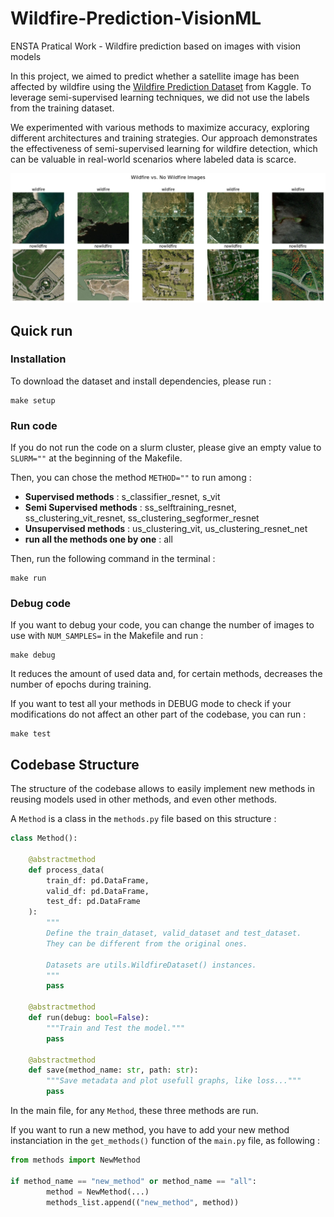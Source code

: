 # Wildfire-Prediction-VisionML
ENSTA Pratical Work - Wildfire prediction based on images with vision models

In this project, we aimed to predict whether a satellite image has been affected by wildfire using the [Wildfire Prediction Dataset](https://www.kaggle.com/datasets/abdelghaniaaba/wildfire-prediction-dataset) from Kaggle. To leverage semi-supervised learning techniques, we did not use the labels from the training dataset.

We experimented with various methods to maximize accuracy, exploring different architectures and training strategies. Our approach demonstrates the effectiveness of semi-supervised learning for wildfire detection, which can be valuable in real-world scenarios where labeled data is scarce.

![Dataset examples](assets/wildfire_vs_nowildfire.png)


## Quick run

### Installation
To download the dataset and install dependencies, please run :
```
make setup
```

### Run code

If you do not run the code on a slurm cluster, please give an empty value to ```SLURM=""``` at the beginning of the Makefile.

Then, you can chose the method ```METHOD=""``` to run among :
- **Supervised methods** : s_classifier_resnet, s_vit
- **Semi Supervised methods** : ss_selftraining_resnet, ss_clustering_vit_resnet, ss_clustering_segformer_resnet
- **Unsupervised methods** : us_clustering_vit, us_clustering_resnet_net
- **run all the methods one by one** : all

Then, run the following command in the terminal :

```
make run
```

### Debug code

If you want to debug your code, you can change the number of images to use with ```NUM_SAMPLES=``` in the Makefile and run :
```
make debug
```
It reduces the amount of used data and, for certain methods, decreases the number of epochs during training.

If you want to test all your methods in DEBUG mode to check if your modifications do not affect an other part of the codebase, you can run :
```
make test
```

## Codebase Structure

The structure of the codebase allows to easily implement new methods in reusing models used in other methods, and even other methods.

A ```Method``` is a class in the ```methods.py``` file based on this structure :

```python
class Method():

    @abstractmethod
    def process_data(
        train_df: pd.DataFrame,
        valid_df: pd.DataFrame,
        test_df: pd.DataFrame
    ):
        """
        Define the train_dataset, valid_dataset and test_dataset.
        They can be different from the original ones.
        
        Datasets are utils.WildfireDataset() instances.
        """
        pass

    @abstractmethod
    def run(debug: bool=False):
        """Train and Test the model."""
        pass

    @abstractmethod
    def save(method_name: str, path: str):
        """Save metadata and plot usefull graphs, like loss..."""
        pass
```


In the main file, for any ```Method```, these three methods are run.

If you want to run a new method, you have to add your new method instanciation in the ```get_methods()``` function of the ```main.py``` file, as following :


```python
from methods import NewMethod

if method_name == "new_method" or method_name == "all":
        method = NewMethod(...)
        methods_list.append(("new_method", method))
```